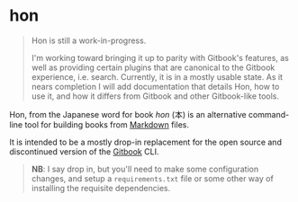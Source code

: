 hon
===

> Hon is still a work-in-progress.
>
> I'm working toward bringing it up to parity with Gitbook's features, as well
> as providing certain plugins that are canonical to the Gitbook experience,
> i.e. search. Currently, it is in a mostly usable state. As it nears completion
> I will add documentation that details Hon, how to use it, and how it differs
> from Gitbook and other Gitbook-like tools.

Hon, from the Japanese word for book _hon_ (本) is an alternative command-line
tool for building books from [Markdown][_markdown] files.

It is intended to be a mostly drop-in replacement for the open source and
discontinued version of the [Gitbook][_gitbook] CLI.

> **NB**: I say drop in, but you'll need to make some configuration changes,
> and setup a `requirements.txt` file or some other way of installing the
> requisite dependencies.



[_gitbook]:  https://github.com/GitbookIO/gitbook
[_markdown]: https://daringfireball.net/projects/markdown/
